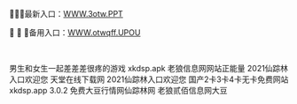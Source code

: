<p>
	🏤🏤🏤最新入口：<a href="http://www.baidu.com/link?url=6MA2SWnO3Raqke39an_0PUxosM6ZrUGzi1BN9tNnlPW&wd">WWW.3otw.PPT</a> 
	<p>
		🎽
🎽
🎽备用入口：<a href="http://www.baidu.com/link?url=6MA2SWnO3Raqke39an_0PUxosM6ZrUGzi1BN9tNnlPW&wd">WWW.otwqff.UPOU</a> 
	</p>
	<p>
		<br />
	</p>
	<p>
		男生和女生一起差差差很疼的游戏
xkdsp.apk
老狼信息网网站正能量
2021仙踪林入口欢迎您
天堂在线下载网
2021仙踪林入口欢迎您
国产2卡3卡4卡无卡免费网站
xkdsp.app 3.0.2
免费大豆行情网仙踪林网
老狼贰佰信息网大豆
	</p>

